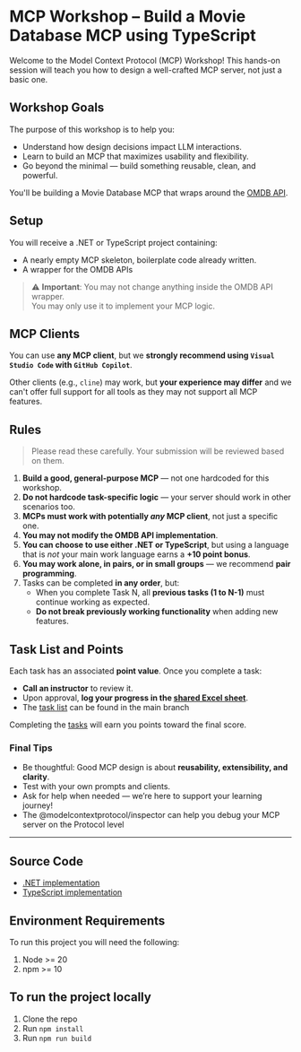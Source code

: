 # MCP Workshop – Build a Movie Database MCP using TypeScript
Welcome to the Model Context Protocol (MCP) Workshop!
This hands-on session will teach you how to design a well-crafted MCP server, not just a basic one.

## Workshop Goals
The purpose of this workshop is to help you:
- Understand how design decisions impact LLM interactions.
- Learn to build an MCP that maximizes usability and flexibility.
- Go beyond the minimal — build something reusable, clean, and powerful.

You'll be building a Movie Database MCP that wraps around the [OMDB API](https://www.omdbapi.com/).

## Setup
You will receive a .NET or TypeScript project containing:
- A nearly empty MCP skeleton, boilerplate code already written.
- A wrapper for the OMDB APIs
> ⚠️ **Important**: You may not change anything inside the OMDB API wrapper.  
> You may only use it to implement your MCP logic.

## MCP Clients
You can use **any MCP client**, but we **strongly recommend using `Visual Studio Code` with `GitHub Copilot`**.

Other clients (e.g., `cline`) may work, but **your experience may differ** and we can't offer full support for all tools as they may not support all MCP features.

## Rules

> Please read these carefully. Your submission will be reviewed based on them.

1. **Build a good, general-purpose MCP** — not one hardcoded for this workshop.
2. **Do not hardcode task-specific logic** — your server should work in other scenarios too.
3. **MCPs must work with potentially *any* MCP client**, not just a specific one.
4. **You may **not** modify the OMDB API implementation**.
5. **You can choose to use either .NET or TypeScript**, but using a language that is *not* your main work language earns a **+10 point bonus**.
6. **You may work alone, in pairs, or in small groups** — we recommend **pair programming**.
7. Tasks can be completed **in any order**, but:
   - When you complete Task N, all **previous tasks (1 to N-1)** must continue working as expected.
   - **Do not break previously working functionality** when adding new features.

## Task List and Points

Each task has an associated **point value**. Once you complete a task:
- **Call an instructor** to review it.
- Upon approval, **log your progress in the [shared Excel sheet](https://aka.ms/AzNet/DayOfLearning/2025/workshop/status)**.
- The [task list](https://github.com/MoaidHathot/movie-mcp-workshop/blob/main/tasks/task01.md) can be found in the main branch

Completing the [tasks](https://github.com/MoaidHathot/movie-mcp-workshop/blob/main/tasks/task01.md) will earn you points toward the final score.

### Final Tips

- Be thoughtful: Good MCP design is about **reusability, extensibility, and clarity**.
- Test with your own prompts and clients.
- Ask for help when needed — we’re here to support your learning journey!
- The @modelcontextprotocol/inspector can help you debug your MCP server on the Protocol level

---

## Source Code
- [.NET implementation](https://github.com/MoaidHathot/movie-mcp-workshop/tree/dotnet)
- [TypeScript implementation](https://github.com/MoaidHathot/movie-mcp-workshop/tree/typescript)

## Environment Requirements

To run this project you will need the following:

1. Node >= 20
2. npm >= 10

## To run the project locally

1. Clone the repo
2. Run `npm install`
3. Run `npm run build`
